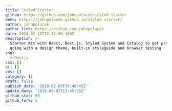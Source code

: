```yaml
---
title: Styled Starter
github: https://github.com/johnpolacek/styled-starter
demo: https://johnpolacek.github.io/styled-starter/
author: johnpolacek
author_link: https://github.com/johnpolacek
date: 2024-02-18T12:11:06.160Z
description: >-
  Starter Kit with React, Next.js, Styled System and Catalog to get projects
  going with a design theme, built-in styleguide and browser testing
ssg:
  - Nextjs
css: []
ui: []
cms: []
category: []
draft: false
publish_date: '2018-02-03T16:40:45Z'
update_date: '2018-09-02T13:45:55Z'
github_star: 80
github_fork: 5
---
```

